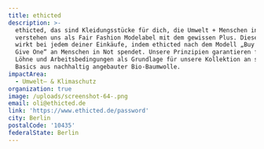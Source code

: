 ```yaml
---
title: ethicted
description: >-
  ethicted, das sind Kleidungsstücke für dich, die Umwelt + Menschen in Not. Wir
  verstehen uns als Fair Fashion Modelabel mit dem gewissen Plus. Dieses Plus
  wirkt bei jedem deiner Einkäufe, indem ethicted nach dem Modell „Buy One +
  Give One“ an Menschen in Not spendet. Unsere Prinzipien garantieren faire
  Löhne und Arbeitsbedingungen als Grundlage für unsere Kollektion an stylischen
  Basics aus nachhaltig angebauter Bio-Baumwolle.
impactArea:
  - Umwelt– & Klimaschutz
organization: true
image: /uploads/screenshot-64-.png
email: oli@ethicted.de
link: 'https://www.ethicted.de/password'
city: Berlin
postalCode: '10435'
federalState: Berlin
---
```


